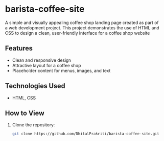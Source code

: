 # barista-coffee-site
A simple and visually appealing coffee shop landing page created as part of a web development project. This project demonstrates the use of HTML and CSS to design a clean, user-friendly interface for a coffee shop website
## Features
- Clean and responsive design
- Attractive layout for a coffee shop
- Placeholder content for menus, images, and text

## Technologies Used
- HTML, CSS
## How to View
1. Clone the repository:
   ```bash
   git clone https://github.com/DhitalPrakriti/barista-coffee-site.git
